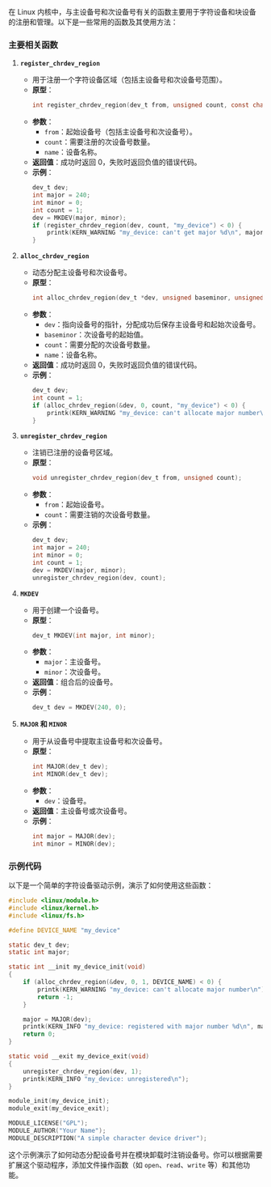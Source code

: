 在 Linux 内核中，与主设备号和次设备号有关的函数主要用于字符设备和块设备的注册和管理。以下是一些常用的函数及其使用方法：

### 主要相关函数

1. **`register_chrdev_region`**
    - 用于注册一个字符设备区域（包括主设备号和次设备号范围）。
    - **原型**：
      ```c
      int register_chrdev_region(dev_t from, unsigned count, const char *name);
      ```
    - **参数**：
        - `from`：起始设备号（包括主设备号和次设备号）。
        - `count`：需要注册的次设备号数量。
        - `name`：设备名称。
    - **返回值**：成功时返回 0，失败时返回负值的错误代码。
    - **示例**：
      ```c
      dev_t dev;
      int major = 240;
      int minor = 0;
      int count = 1;
      dev = MKDEV(major, minor);
      if (register_chrdev_region(dev, count, "my_device") < 0) {
          printk(KERN_WARNING "my_device: can't get major %d\n", major);
      }
      ```

2. **`alloc_chrdev_region`**
    - 动态分配主设备号和次设备号。
    - **原型**：
      ```c
      int alloc_chrdev_region(dev_t *dev, unsigned baseminor, unsigned count, const char *name);
      ```
    - **参数**：
        - `dev`：指向设备号的指针，分配成功后保存主设备号和起始次设备号。
        - `baseminor`：次设备号的起始值。
        - `count`：需要分配的次设备号数量。
        - `name`：设备名称。
    - **返回值**：成功时返回 0，失败时返回负值的错误代码。
    - **示例**：
      ```c
      dev_t dev;
      int count = 1;
      if (alloc_chrdev_region(&dev, 0, count, "my_device") < 0) {
          printk(KERN_WARNING "my_device: can't allocate major number\n");
      }
      ```

3. **`unregister_chrdev_region`**
    - 注销已注册的设备号区域。
    - **原型**：
      ```c
      void unregister_chrdev_region(dev_t from, unsigned count);
      ```
    - **参数**：
        - `from`：起始设备号。
        - `count`：需要注销的次设备号数量。
    - **示例**：
      ```c
      dev_t dev;
      int major = 240;
      int minor = 0;
      int count = 1;
      dev = MKDEV(major, minor);
      unregister_chrdev_region(dev, count);
      ```

4. **`MKDEV`**
    - 用于创建一个设备号。
    - **原型**：
      ```c
      dev_t MKDEV(int major, int minor);
      ```
    - **参数**：
        - `major`：主设备号。
        - `minor`：次设备号。
    - **返回值**：组合后的设备号。
    - **示例**：
      ```c
      dev_t dev = MKDEV(240, 0);
      ```

5. **`MAJOR` 和 `MINOR`**
    - 用于从设备号中提取主设备号和次设备号。
    - **原型**：
      ```c
      int MAJOR(dev_t dev);
      int MINOR(dev_t dev);
      ```
    - **参数**：
        - `dev`：设备号。
    - **返回值**：主设备号或次设备号。
    - **示例**：
      ```c
      int major = MAJOR(dev);
      int minor = MINOR(dev);
      ```

### 示例代码

以下是一个简单的字符设备驱动示例，演示了如何使用这些函数：

```c
#include <linux/module.h>
#include <linux/kernel.h>
#include <linux/fs.h>

#define DEVICE_NAME "my_device"

static dev_t dev;
static int major;

static int __init my_device_init(void)
{
    if (alloc_chrdev_region(&dev, 0, 1, DEVICE_NAME) < 0) {
        printk(KERN_WARNING "my_device: can't allocate major number\n");
        return -1;
    }

    major = MAJOR(dev);
    printk(KERN_INFO "my_device: registered with major number %d\n", major);
    return 0;
}

static void __exit my_device_exit(void)
{
    unregister_chrdev_region(dev, 1);
    printk(KERN_INFO "my_device: unregistered\n");
}

module_init(my_device_init);
module_exit(my_device_exit);

MODULE_LICENSE("GPL");
MODULE_AUTHOR("Your Name");
MODULE_DESCRIPTION("A simple character device driver");
```

这个示例演示了如何动态分配设备号并在模块卸载时注销设备号。你可以根据需要扩展这个驱动程序，添加文件操作函数（如 `open`、`read`、`write` 等）和其他功能。